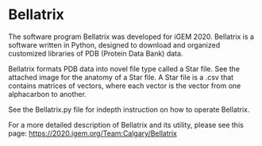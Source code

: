 # Bellatrix

The software program Bellatrix was developed for iGEM 2020. Bellatrix is a software written in Python, designed to download and organized customized libraries of PDB (Protein Data Bank) data. 

Bellatrix formats PDB data into novel file type called a Star file. See the attached image for the anatomy of a Star file. A Star file is a .csv that contains matrices of vectors, where each vector is the vector from one alphacarbon to another. 

See the Bellatrix.py file for indepth instruction on how to operate Bellatrix. 

For a more detailed description of Bellatrix and its utility, please see this page: https://2020.igem.org/Team:Calgary/Bellatrix
